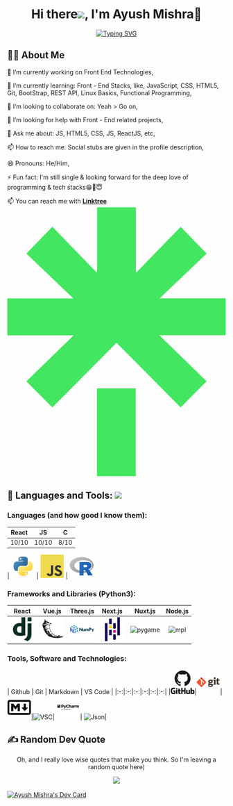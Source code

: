 <h1 align="center"> Hi there<img src="https://raw.githubusercontent.com/MartinHeinz/MartinHeinz/master/wave.gif" width="25px">, I'm Ayush Mishra💙 </h1>

<div align="center">

[![Typing SVG](https://readme-typing-svg.herokuapp.com?&color=2484FF&size=32&lines=Passionate+Developer💙;Innovative+Thinker⭐;Lover+Of+Coding+Problems🎯;Constantly+Learning⚡&font=Pacifico&center=true&height=50&width=600&vCenter=true)](https://github.com/Heir-of-God)

</div>

## 🙋‍♂️ About Me

🔭 I’m currently working on Front End Technologies,

🌱 I’m currently learning: Front - End Stacks, like, JavaScript, CSS, HTML5, Git, BootStrap, REST API, Linux Basics, Functional Programming,

👯 I’m looking to collaborate on: Yeah > Go on,

🤔 I’m looking for help with Front - End related projects,

💬 Ask me about: JS, HTML5, CSS, JS, ReactJS, etc,

📫 How to reach me: Social stubs are given in the profile description,

😄 Pronouns: He/Him,

⚡ Fun fact: I'm still single & looking forward for the deep love of programming & tech stacks😁🌝😇

📫 You can reach me with **[Linktree <svg xmlns="http://www.w3.org/2000/svg" shape-rendering="geometricPrecision" text-rendering="geometricPrecision" image-rendering="optimizeQuality" fill-rule="evenodd" clip-rule="evenodd" viewBox="0 0 417 512.238"><path fill="#43E660" fill-rule="nonzero" d="M171.274 344.942h74.09v167.296h-74.09V344.942zM0 173.468h126.068l-89.622-85.44 49.591-50.985 85.439 87.829V0h74.086v124.872L331 37.243l49.552 50.785-89.58 85.24H417v70.502H290.252l90.183 87.629L331 381.192 208.519 258.11 86.037 381.192l-49.591-49.591 90.218-87.631H0v-70.502z"/></svg>](https://linktr.ee/_itsmeayu_97)**



## 🚀 Languages and Tools: <img src = "https://media2.giphy.com/media/QssGEmpkyEOhBCb7e1/giphy.gif?cid=ecf05e47a0n3gi1bfqntqmob8g9aid1oyj2wr3ds3mg700bl&rid=giphy.gif" width=20>

### Languages (and how good I know them):
| React | JS | C | 
|:-:|:-:|:-:|
| 10/10 | 10/10 | 8/10 |

|  <img src="https://github.com/devicons/devicon/blob/master/icons/python/python-original.svg" title="Python"  alt="Python" width="55" height="55"/> |  <img src="https://github.com/devicons/devicon/blob/master/icons/javascript/javascript-original.svg" title="JS"  alt="JS" width="55" height="55"/> | <img src="https://github.com/devicons/devicon/blob/master/icons/r/r-original.svg" title="R"  alt="R" width="55" height="55"/>
  

### Frameworks and Libraries (Python3):

| React | Vue.js | Three.js | Next.js | Nuxt.js | Node.js |
|:-:|:-:|:-:|:-:|:-:|:-:|
|  <img src="https://github.com/devicons/devicon/blob/master/icons/django/django-plain.svg" title="Django"  alt="Django" width="55" height="55"/>|  <img src="https://github.com/devicons/devicon/blob/master/icons/flask/flask-original.svg" title="Flask"  alt="flask" width="55" height="55"/>|  <img src="https://github.com/devicons/devicon/blob/master/icons/numpy/numpy-original-wordmark.svg" title="Numpy" alt="Numpy" width="55" height="55"/>|  <img src="https://github.com/devicons/devicon/blob/master/icons/pandas/pandas-original.svg" title="Pandas" alt="Pandas" width="55" height="55"/>|  <img src="https://user-images.githubusercontent.com/46412508/170405943-e75458ec-6cb4-462e-91ba-43c861a3d6cf.png" title="pygame" alt="pygame" width="55" height="55"/>|  <img src="https://upload.wikimedia.org/wikipedia/commons/thumb/8/84/Matplotlib_icon.svg/1024px-Matplotlib_icon.svg.png" title="mpl" alt="mpl" width="55" height="55"/>|

  
### Tools, Software and Technologies:

| Github | Git | Markdown | VS Code |
|:-:|:-:|:-:|:-:|:-:|:-:|
|<img src="https://github.com/devicons/devicon/blob/master/icons/github/github-original-wordmark.svg" title="github" alt="github" width="55" height="55"/>|<img src="https://github.com/devicons/devicon/blob/master/icons/git/git-original-wordmark.svg" title="Git" alt="Git" width="55" height="55"/>|<img src="https://github.com/devicons/devicon/blob/master/icons/markdown/markdown-original.svg" title="Markdown" alt="Markdown" width="55" height="55"/>|<img src="https://upload.wikimedia.org/wikipedia/commons/9/9a/Visual_Studio_Code_1.35_icon.svg" title="VSC" alt="VSC" width="55" height="55"/>|  <img src="https://github.com/devicons/devicon/blob/master/icons/pycharm/pycharm-original-wordmark.svg" title="PyCharm" alt="PyCharm" width="55" height="55"/>|  <img src="https://cdn-icons-png.flaticon.com/512/136/136443.png" title="Json" alt="Json" width="55" height="55"/>|


## ✍️ Random Dev Quote

<div align="center">

Oh, and I really love wise quotes that make you think. So I'm leaving a random quote here)

![](https://quotes-github-readme.vercel.app/api?theme=algolia&type=horizontal)

</div>



<a href="https://app.daily.dev/techbrewry"><img src="https://api.daily.dev/devcards/v2/YH9CsNW5oaFQpTmBJ1P31.png?r=2ef&type=default" width="356" alt="Ayush Mishra's Dev Card"/></a>
